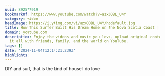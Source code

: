 ```yaml
---
uuid: 892577919
bookmarkOf: https://www.youtube.com/watch?v=azxOOBL_U4Y
category: video
headImage: https://i.ytimg.com/vi/azxOOBL_U4Y/hqdefault.jpg
title: How This Surfer Built His Dream Home on the Nova Scotia Coast | Huckberry Homes
domain: youtube.com
description: Enjoy the videos and music you love, upload original content, and share
  it all with friends, family, and the world on YouTube.
tags: []
date: '2024-11-04T12:14:21.239Z'
highlights: 
---
```


DIY and surf, that is the kind of house I do love

